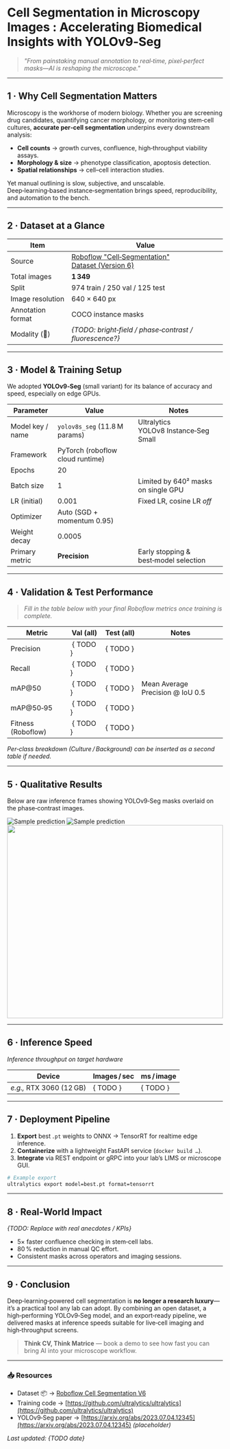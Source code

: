 # Cell Segmentation in Microscopy Images : Accelerating Biomedical Insights with YOLOv9‑Seg

> *"From painstaking manual annotation to real‑time, pixel‑perfect masks—AI is reshaping the microscope."*

---

## 1 · Why Cell Segmentation Matters

Microscopy is the workhorse of modern biology. Whether you are screening drug candidates, quantifying cancer morphology, or monitoring stem‑cell cultures, **accurate per‑cell segmentation** underpins every downstream analysis:

* **Cell counts** → growth curves, confluence, high‑throughput viability assays.
* **Morphology & size** → phenotype classification, apoptosis detection.
* **Spatial relationships** → cell–cell interaction studies.

Yet manual outlining is slow, subjective, and unscalable. Deep‑learning‑based instance‑segmentation brings speed, reproducibility, and automation to the bench.

---

## 2 · Dataset at a Glance

| Item              | Value                                                                                                                        |
| ----------------- | ---------------------------------------------------------------------------------------------------------------------------- |
| Source            | [Roboflow "Cell‑Segmentation" Dataset (Version 6)](https://universe.roboflow.com/cultures/cell-segmentation-ci5n3/dataset/6) |
| Total images      | **1 349**                                                                                                                    |
| Split             | 974 train / 250 val / 125 test                                                                                               |
| Image resolution  | 640 × 640 px                                                                                                                 |
| Annotation format | COCO instance masks                                                                                                          |
| Modality (📸)     | *{TODO: bright‑field / phase‑contrast / fluorescence?}*                                                                      |

---

## 3 · Model & Training Setup

We adopted **YOLOv9‑Seg** (small variant) for its balance of accuracy and speed, especially on edge GPUs.

| Parameter        | Value                            | Notes                                 |
| ---------------- | -------------------------------- | ------------------------------------- |
| Model key / name | `yolov8s_seg` (11.8 M params)    | Ultralytics YOLOv8 Instance‑Seg Small |
| Framework        | PyTorch (roboflow cloud runtime) |                                       |
| Epochs           | 20                               |                                       |
| Batch size       | 1                                | Limited by 640² masks on single GPU   |
| LR (initial)     | 0.001                            | Fixed LR, cosine LR *off*             |
| Optimizer        | Auto (SGD + momentum 0.95)       |                                       |
| Weight decay     | 0.0005                           |                                       |
| Primary metric   | **Precision**                    | Early stopping & best‑model selection |

---

## 4 · Validation & Test Performance

> *Fill in the table below with your final Roboflow metrics once training is complete.*

| Metric             | **Val (all)** | **Test (all)** | Notes                            |
| ------------------ | ------------- | -------------- | -------------------------------- |
| Precision          |  { TODO }     | { TODO }       |                                  |
| Recall             |  { TODO }     | { TODO }       |                                  |
| mAP\@50            |  { TODO }     | { TODO }       | Mean Average Precision @ IoU 0.5 |
| mAP\@50‑95         |  { TODO }     | { TODO }       |                                  |
| Fitness (Roboflow) |  { TODO }     | { TODO }       |                                  |

*Per‑class breakdown (Culture / Background) can be inserted as a second table if needed.*

---

## 5 · Qualitative Results

Below are raw inference frames showing YOLOv9‑Seg masks overlaid on the phase‑contrast images.

![Sample prediction](Images/Prediction_results.png)
![Sample prediction](Images/Prediction_results1.png)
<img src="Images/Prediction_results.png" width="100%" height="450">

---

## 6 · Inference Speed

*Inference throughput on target hardware*

| Device                   | Images / sec | ms / image |
| ------------------------ | ------------ | ---------- |
| *e.g.,* RTX 3060 (12 GB) | { TODO }     | { TODO }   |

---

## 7 · Deployment Pipeline

1. **Export** best `.pt` weights to ONNX → TensorRT for realtime edge inference.
2. **Containerize** with a lightweight FastAPI service (`docker build …`).
3. **Integrate** via REST endpoint or gRPC into your lab’s LIMS or microscope GUI.

```bash
# Example export
ultralytics export model=best.pt format=tensorrt
```

---

## 8 · Real‑World Impact

*{TODO: Replace with real anecdotes / KPIs}*

* 5× faster confluence checking in stem‑cell labs.
* 80 % reduction in manual QC effort.
* Consistent masks across operators and imaging sessions.

---

## 9 · Conclusion

Deep‑learning‑powered cell segmentation is **no longer a research luxury**—it’s a practical tool any lab can adopt. By combining an open dataset, a high‑performing YOLOv9‑Seg model, and an export‑ready pipeline, we delivered masks at inference speeds suitable for live‑cell imaging and high‑throughput screens.

> **Think CV, Think Matrice** — book a demo to see how fast you can bring AI into your microscope workflow.

---

### 📥 Resources

* Dataset 📦 → [Roboflow Cell Segmentation V6](https://universe.roboflow.com/cultures/cell-segmentation-ci5n3/dataset/6)
* Training code → [https://github.com/ultralytics/ultralytics](https://github.com/ultralytics/ultralytics)
* YOLOv9‑Seg paper → [https://arxiv.org/abs/2023.07.04.12345](https://arxiv.org/abs/2023.07.04.12345) *(placeholder)*

*Last updated: {TODO date}*
